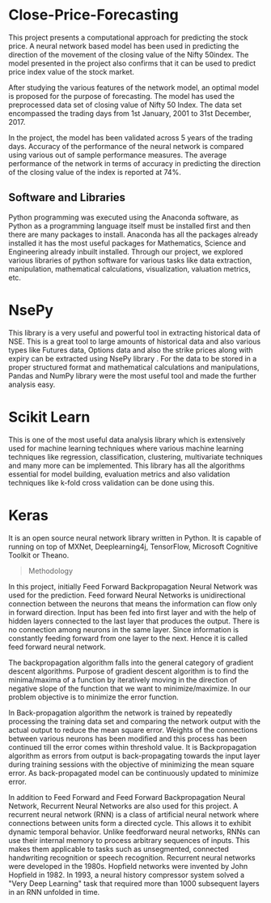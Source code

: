 # Close-Price-Forecasting

This project presents a computational approach for predicting the stock price. A neural network based model has been used in predicting the direction of the movement of the closing value of the Nifty 50index. The model presented in the project also confirms that it can be used to predict price index value of the stock market. 

After studying the various features of the network model, an optimal model is proposed for the purpose of forecasting. The model has used the preprocessed data set of closing value of Nifty 50 Index. The data set encompassed the trading days from 1st January, 2001 to 31st December, 2017. 

In the project, the model has been validated across 5 years of the trading days. Accuracy of the performance of the neural network is compared using various out of sample performance measures. The average performance of the network in terms of accuracy in predicting the direction of the closing value of the index is reported at 74%. 

## Software and Libraries

Python programming was executed using the Anaconda software, as Python as a programming language itself must be installed first and then there are many packages to install. Anaconda has all the packages already installed it has the most useful packages for Mathematics, Science and Engineering already inbuilt installed. Through our project, we explored various libraries of python software for various tasks like data extraction, manipulation, mathematical calculations, visualization, valuation metrics, etc.
 
NsePy
=====
This library is a very useful and powerful tool in extracting historical data of NSE. This is a great tool to large amounts of historical data and also various types like Futures data, Options data and also the strike prices along with expiry can be extracted using NsePy library
.
For the data to be stored in a proper structured format and mathematical calculations and manipulations, Pandas and NumPy library were the most useful tool and made the further analysis easy.
 
Scikit Learn
=============
This is one of the most useful data analysis library which is extensively used for machine learning techniques where various machine learning techniques like regression, classification, clustering, multivariate techniques and many more can be implemented. This library has all the algorithms essential for model building, evaluation metrics and also validation techniques like k-fold cross validation can be done using this.
 
Keras 
======
It is an open source neural network library written in Python. It is capable of running on top of MXNet, Deeplearning4j, TensorFlow, Microsoft Cognitive Toolkit or Theano.


>  Methodology

In this project, initially Feed Forward Backpropagation Neural Network was used for the prediction. Feed forward Neural Networks is unidirectional connection between the neurons that means the information can flow only in forward direction. Input has been fed into first layer and with the help of hidden layers connected to the last layer that produces the output. There is no connection among neurons in the same layer. Since information is constantly feeding forward from one layer to the next. Hence it is called feed forward neural network.

The backpropagation algorithm falls into the general category of gradient descent algorithms. Purpose of gradient descent algorithm is to find the minima/maxima of a function by iteratively moving in the direction of negative slope of the function that we want to minimize/maximize. In our problem objective is to minimize the error function.

In Back-propagation algorithm the network is trained by repeatedly processing the training data set and comparing the network output with the actual output to reduce the mean square error. Weights of the connections between various neurons has been modified and this process has been continued till the error comes within threshold value. It is Backpropagation algorithm as errors from output is back-propagating towards the input layer during training sessions with the objective of minimizing the mean square error. As back-propagated model can be continuously updated to minimize error.

In addition to Feed Forward and Feed Forward Backpropagation Neural Network, Recurrent Neural Networks are also used for this project. A recurrent neural network (RNN) is a class of artificial neural network where connections between units form a directed cycle. This allows it to exhibit dynamic temporal behavior. Unlike feedforward neural networks, RNNs can use their internal memory to process arbitrary sequences of inputs. This makes them applicable to tasks such as unsegmented, connected handwriting recognition or speech recognition. Recurrent neural networks were developed in the 1980s. Hopfield networks were invented by John Hopfield in 1982. In 1993, a neural history compressor system solved a "Very Deep Learning" task that required more than 1000 subsequent layers in an RNN unfolded in time.

